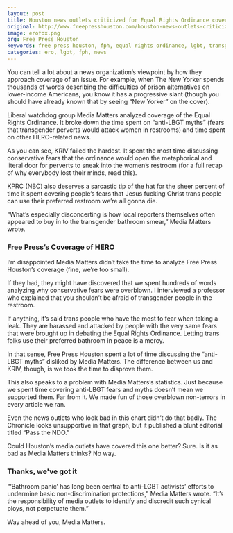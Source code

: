 ```yaml
---
layout: post
title: Houston news outlets criticized for Equal Rights Ordinance coverage
original: http://www.freepresshouston.com/houston-news-outlets-criticized-for-equal-rights-ordinance-coverage/
image: erofox.png
org: Free Press Houston
keywords: free press houston, fph, equal rights ordinance, lgbt, transgender rights, bathroom ordinance, passes, mayor annise parker, media coverage
categories: ero, lgbt, fph, news
---
```


You can tell a lot about a news organization’s viewpoint by how they approach coverage of an issue. For example, when The New Yorker spends thousands of words describing the difficulties of prison alternatives on lower-income Americans, you know it has a progressive slant (though you should have already known that by seeing “New Yorker” on the cover).

<!--break-->

Liberal watchdog group Media Matters analyzed coverage of the Equal Rights Ordinance. It broke down the time spent on “anti-LBGT myths” (fears that transgender perverts would attack women in restrooms) and time spent on other HERO-related news.

As you can see, KRIV failed the hardest. It spent the most time discussing conservative fears that the ordinance would open the metaphorical and literal door for perverts to sneak into the women’s restroom (for a full recap of why everybody lost their minds, read this).

KPRC (NBC) also deserves a sarcastic tip of the hat for the sheer percent of time it spent covering people’s fears that Jesus fucking Christ trans people can use their preferred restroom we’re all gonna die.

“What’s especially disconcerting is how local reporters themselves often appeared to buy in to the transgender bathroom smear,” Media Matters wrote.

### Free Press’s Coverage of HERO

I’m disappointed Media Matters didn’t take the time to analyze Free Press Houston’s coverage (fine, we’re too small).

If they had, they might have discovered that we spent hundreds of words analyzing why conservative fears were overblown. I interviewed a professor who explained that you shouldn’t be afraid of transgender people in the restroom.

If anything, it’s said trans people who have the most to fear when taking a leak. They are harassed and attacked by people with the very same fears that were brought up in debating the Equal Rights Ordinance. Letting trans folks use their preferred bathroom in peace is a mercy.

In that sense, Free Press Houston spent a lot of time discussing the “anti-LBGT myths” disliked by Media Matters. The difference between us and KRIV, though, is we took the time to disprove them.

This also speaks to a problem with Media Matters’s statistics. Just because we spent time covering anti-LBGT fears and myths doesn’t mean we supported them. Far from it. We made fun of those overblown non-terrors in every article we ran.

Even the news outlets who look bad in this chart didn’t do that badly. The Chronicle looks unsupportive in that graph, but it published a blunt editorial titled “Pass the NDO.”

Could Houston’s media outlets have covered this one better? Sure. Is it as bad as Media Matters thinks? No way.

### Thanks, we've got it

“‘Bathroom panic’ has long been central to anti-LGBT activists’ efforts to undermine basic non-discrimination protections,” Media Matters wrote. “It’s the responsibility of media outlets to identify and discredit such cynical ploys, not perpetuate them.”

Way ahead of you, Media Matters.